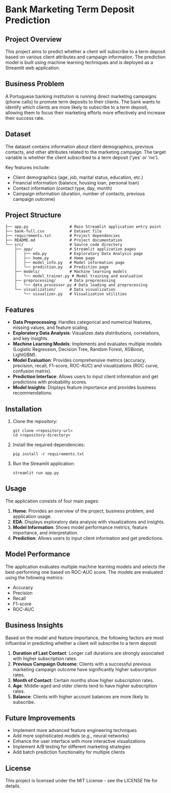 # Bank Marketing Term Deposit Prediction

## Project Overview

This project aims to predict whether a client will subscribe to a term deposit based on various client attributes and campaign information. The prediction model is built using machine learning techniques and is deployed as a Streamlit web application.

## Business Problem

A Portuguese banking institution is running direct marketing campaigns (phone calls) to promote term deposits to their clients. The bank wants to identify which clients are more likely to subscribe to a term deposit, allowing them to focus their marketing efforts more effectively and increase their success rate.

## Dataset

The dataset contains information about client demographics, previous contacts, and other attributes related to the marketing campaign. The target variable is whether the client subscribed to a term deposit ('yes' or 'no').

Key features include:
- Client demographics (age, job, marital status, education, etc.)
- Financial information (balance, housing loan, personal loan)
- Contact information (contact type, day, month)
- Campaign information (duration, number of contacts, previous campaign outcome)

## Project Structure

```
├── app.py                  # Main Streamlit application entry point
├── bank-full.csv           # Dataset file
├── requirements.txt        # Project dependencies
├── README.md               # Project documentation
└── src/                    # Source code directory
    ├── app/                # Streamlit application pages
    │   ├── eda.py          # Exploratory Data Analysis page
    │   ├── home.py         # Home page
    │   ├── model_info.py   # Model information page
    │   └── prediction.py   # Prediction page
    ├── models/             # Machine learning models
    │   └── model_trainer.py # Model training and evaluation
    ├── preprocessing/      # Data preprocessing
    │   └── data_processor.py # Data loading and preprocessing
    └── visualization/      # Data visualization
        └── visualizer.py   # Visualization utilities
```

## Features

- **Data Preprocessing**: Handles categorical and numerical features, missing values, and feature scaling.
- **Exploratory Data Analysis**: Visualizes data distributions, correlations, and key insights.
- **Machine Learning Models**: Implements and evaluates multiple models (Logistic Regression, Decision Tree, Random Forest, XGBoost, LightGBM).
- **Model Evaluation**: Provides comprehensive metrics (accuracy, precision, recall, F1-score, ROC-AUC) and visualizations (ROC curve, confusion matrix).
- **Prediction Interface**: Allows users to input client information and get predictions with probability scores.
- **Model Insights**: Displays feature importance and provides business recommendations.

## Installation

1. Clone the repository:
   ```
   git clone <repository-url>
   cd <repository-directory>
   ```

2. Install the required dependencies:
   ```
   pip install -r requirements.txt
   ```

3. Run the Streamlit application:
   ```
   streamlit run app.py
   ```

## Usage

The application consists of four main pages:

1. **Home**: Provides an overview of the project, business problem, and application usage.
2. **EDA**: Displays exploratory data analysis with visualizations and insights.
3. **Model Information**: Shows model performance metrics, feature importance, and interpretation.
4. **Prediction**: Allows users to input client information and get predictions.

## Model Performance

The application evaluates multiple machine learning models and selects the best-performing one based on ROC-AUC score. The models are evaluated using the following metrics:

- Accuracy
- Precision
- Recall
- F1-score
- ROC-AUC

## Business Insights

Based on the model and feature importance, the following factors are most influential in predicting whether a client will subscribe to a term deposit:

1. **Duration of Last Contact**: Longer call durations are strongly associated with higher subscription rates.
2. **Previous Campaign Outcome**: Clients with a successful previous marketing campaign outcome have significantly higher subscription rates.
3. **Month of Contact**: Certain months show higher subscription rates.
4. **Age**: Middle-aged and older clients tend to have higher subscription rates.
5. **Balance**: Clients with higher account balances are more likely to subscribe.

## Future Improvements

- Implement more advanced feature engineering techniques
- Add more sophisticated models (e.g., neural networks)
- Enhance the user interface with more interactive visualizations
- Implement A/B testing for different marketing strategies
- Add batch prediction functionality for multiple clients

## License

This project is licensed under the MIT License - see the LICENSE file for details.